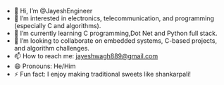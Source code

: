 - 👋 Hi, I’m @JayeshEngineer
- 👀 I’m interested in electronics, telecommunication, and programming (especially C and algorithms).
- 🌱 I’m currently learning C programming,Dot Net and Python full stack.
- 💞️ I’m looking to collaborate on embedded systems, C-based projects, and algorithm challenges.
- 📫 How to reach me: jayeshwagh889@gmail.com
- 😄 Pronouns: He/Him
- ⚡ Fun fact: I enjoy making traditional sweets like shankarpali!
